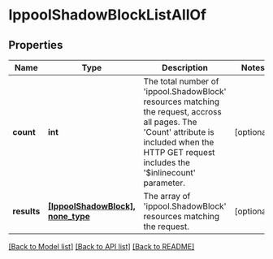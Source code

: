 # IppoolShadowBlockListAllOf

## Properties
Name | Type | Description | Notes
------------ | ------------- | ------------- | -------------
**count** | **int** | The total number of &#39;ippool.ShadowBlock&#39; resources matching the request, accross all pages. The &#39;Count&#39; attribute is included when the HTTP GET request includes the &#39;$inlinecount&#39; parameter. | [optional] 
**results** | [**[IppoolShadowBlock], none_type**](IppoolShadowBlock.md) | The array of &#39;ippool.ShadowBlock&#39; resources matching the request. | [optional] 

[[Back to Model list]](../README.md#documentation-for-models) [[Back to API list]](../README.md#documentation-for-api-endpoints) [[Back to README]](../README.md)


